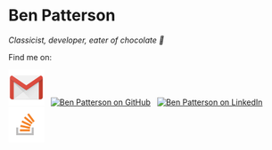 # Ben Patterson
*Classicist, developer, eater of chocolate :chocolate_bar:*

Find me on:

[![bmizepatterson@gmail.com](assets/img/logo_gmail_64px.png)](mailto:bmizepatterson@gmail.com)&nbsp;&nbsp;
[![Ben Patterson on GitHub](assets/img/GitHub-Mark-64px.png)](https://github.com/bmizepatterson)&nbsp;&nbsp;
[![Ben Patterson on LinkedIn](assets/img/In-2C-66px-TM.png)](https://www.linkedin.com/in/bmizepatterson)
[![Ben Patterson on Stack Overflow](assets/img/so-icon-64.png)](https://stackoverflow.com/users/6894436/ben-patterson?tab=profile)

